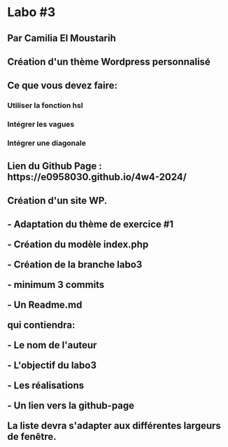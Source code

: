 # Labo #3
## Par Camilia El Moustarih
## Création d'un thème Wordpress personnalisé 


## Ce que vous devez faire:

### Utiliser la fonction hsl
### Intégrer les vagues
### Intégrer une diagonale




<h2>Lien du Github Page : https://e0958030.github.io/4w4-2024/</h2>

<h2>Création d'un site WP.<h2>
<p>- Adaptation du thème de exercice #1</p>
<p>- Création du modèle index.php</p>
<p>- Création de la branche labo3</p>
<p>- minimum 3 commits</p>
<p>- Un Readme.md</p>
<p>qui contiendra:</p>
<p>- Le nom de l'auteur</p>
<p>- L'objectif du labo3</p>
<p>- Les réalisations</p>
<p>- Un lien vers la github-page</p>
<p>La liste devra s'adapter aux différentes largeurs de fenêtre.</p>






